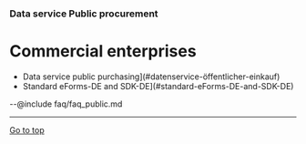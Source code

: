### Data service Public procurement
# Commercial enterprises

- Data service public purchasing](#datenservice-öffentlicher-einkauf)
- Standard eForms-DE and SDK-DE](#standard-eForms-DE-and-SDK-DE)

--@include faq/faq_public.md

---
[Go to top](#businessenterprise)